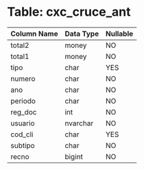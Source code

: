 # Table: cxc_cruce_ant

| Column Name | Data Type | Nullable |
|-------------|-----------|----------|
| total2 | money | NO |
| total1 | money | NO |
| tipo | char | YES |
| numero | char | NO |
| ano | char | NO |
| periodo | char | NO |
| reg_doc | int | NO |
| usuario | nvarchar | NO |
| cod_cli | char | YES |
| subtipo | char | NO |
| recno | bigint | NO |
